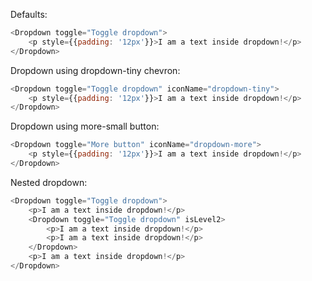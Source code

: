 Defaults:

```js
<Dropdown toggle="Toggle dropdown">
    <p style={{padding: '12px'}}>I am a text inside dropdown!</p>
</Dropdown>
```

Dropdown using dropdown-tiny chevron:
```js
<Dropdown toggle="Toggle dropdown" iconName="dropdown-tiny">
    <p style={{padding: '12px'}}>I am a text inside dropdown!</p>
</Dropdown>
```

Dropdown using more-small button:
```js
<Dropdown toggle="More button" iconName="dropdown-more">
    <p style={{padding: '12px'}}>I am a text inside dropdown!</p>
</Dropdown>
```

Nested dropdown:

```js
<Dropdown toggle="Toggle dropdown">
    <p>I am a text inside dropdown!</p>
    <Dropdown toggle="Toggle dropdown" isLevel2>
        <p>I am a text inside dropdown!</p>
        <p>I am a text inside dropdown!</p>
    </Dropdown>
    <p>I am a text inside dropdown!</p>
</Dropdown>
```
